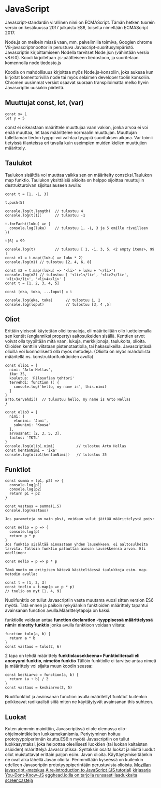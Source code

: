 # JavaScript
Javascript-standardin virallinen nimi on ECMAScript. Tämän hetken tuorein versio on kesäkuussa 2017 julkaistu ES8, toiselta nimeltään ECMAScript 2017.

Node.js on melkein missä vaan, mm. palvelimilla toimiva, Googlen chrome V8-javascriptmoottoriin perustuva Javascript-suoritusympäristö. Javascriptin kirjoittamiseen Nodella tarvitset Node.js:n (vähintään versio v8.6.0). Koodi kirjoitetaan .js-päätteiseen tiedostoon, ja suoritetaan komennolla node tiedosto.js

Koodia on mahdollisuus kirjoittaa myös Node.js-konsoliin, joka aukeaa kun kirjoitat komentorivillä node tai myös selaimen developer toolin konsoliin. Chromen uusimmat versiot osaavat suoraan transpiloimatta melko hyvin Javascriptin uusiakin piirteitä.


## Muuttujat const, let, (var)

```
const x= 1
let y = 5
```
const ei oikeastaan määrittele muuttujaa vaan vakion, jonka arvoa ei voi enää muuttaa, let taas määrittelee normaalin muuttujan.
Muuttujan tallettaman tiedon tyyppi voi vaihtaa tyyppiä suorituksen aikana.  Var toimii tietyissä tilanteissa eri tavalla kuin useimpien muiden kielien muuttujien määrittely.

## Taulukot

Taulukon sisältöä voi muuttaa vaikka sen on määritelty const:ksi.Taulukon map funktio.
Taulukon yksittäisiä alkioita on helppo sijoittaa muuttujiin destrukturoivan sijoituslauseen avulla:
```
const t = [1, -1, 3]

t.push(5)

console.log(t.length)  // tulostuu 4
console.log(t[1])      // tulostuu -1

t.forEach((luku) => {
  console.log(luku)    // tulostuu 1, -1, 3 ja 5 omille riveilleen
})

t[6] = 99

console.log(t)         // tulostuu [ 1, -1, 3, 5, <2 empty items>, 99 ]
const m1 = t.map((luku) => luku * 2)
console.log(m1) // tulostuu [2, 4, 6, 8]

const m2 = t.map((luku) => '<li>' + luku + '</li>')
console.log(m2) // tulostuu [ '<li>1</li>', '<li>2</li>', '<li>3</li>', '<li>4</li>' ]
const t = [1, 2, 3, 4, 5]

const [eka, toka, ...loput] = t

console.log(eka, toka)      // tulostuu 1, 2
console.log(loput)          // tulostuu [3, 4 ,5]
```

## Oliot

Erittäin yleisesti käytetään olioliteraaleja, eli määritellään olio luettelemalla sen kentät (englanniksi property) aaltosulkeiden sisällä. Kenttien arvot voivat olla tyypiltään mitä vaan, lukuja, merkkijonoja, taulukoita, olioita. Olioiden kenttiin viitataan pistenotaatiolla, tai hakasulkeilla. Javascriptissä olioilla voi luonnollisesti olla myös metodeja. (Olioita on myös mahdollista määritellä ns. konstruktorifunktioiden avulla)

```
const olio1 = {
  nimi: 'Arto Hellas',
  ika: 35,
  koulutus: 'Filosofian tohtori'
  tervehdi: function () {
    console.log('hello, my name is', this.nimi)
  }
}
arto.tervehdi()  // tulostuu hello, my name is Arto Hellas
}

const olio3 = {
  nimi: {
    etunimi: 'Jami',
    sukunimi: 'Kousa'
  },
  arvosanat: [2, 3, 5, 3],
  laitos: 'TKTL'
}
console.log(olio1.nimi)          // tulostuu Arto Hellas
const kentanNimi = 'ika'
console.log(olio1[kentanNimi])   // tulostuu 35

```
## Funktiot

```
const summa = (p1, p2) => {
  console.log(p1)
  console.log(p2)
  return p1 + p2
}

const vastaus = summa(1,5)
console.log(vastaus)

Jos parameteja on vain yksi, voidaan sulut jättää määrittelystä pois:

const nelio = p => {
  console.log(p)
  return p * p
}
Jos funktio sisältää ainoastaan yhden lausekkeen, ei aaltosulkeita tarvita. Tällöin funktio palauttaa ainoan lausekkeensa arvon. Eli edellinen:

const nelio = p => p * p

Tämä muoto on erityisen kätevä käsiteltäessä taulukkoja esim. map-metodin avulla:

const t = [1, 2, 3]
const tnelio = t.map(p => p * p)
// tnelio on nyt [1, 4, 9]
```

Nuolifunktio on tullut Javascriptiin vasta muutama vuosi sitten version ES6 myötä. Tätä ennen ja paikoin nykyäänkin funktioiden määrittely tapahtui avainsanan function avulla.Määrittelytapoja on kaksi.

funktiolle voidaan antaa **function declaration -tyyppisessä määrittelyssä nimi= nimetty funktio** jonka avulla funktioon voidaan viitata:
```
function tulo(a, b) {
  return a * b
}
const vastaus = tulo(2, 6)
```
2 tapa on tehdä määrittely **funktiolausekkeena= Funktioliteraali eli anonyymi funktio, nimetön funktio**  Tällöin funktiolle ei tarvitse antaa nimeä ja määrittely voi sijaita muun koodin seassa:

```
const keskiarvo = function(a, b) {
  return (a + b) / 2
}
const vastaus = keskiarvo(2, 5)
```
Nuolifunktiot ja avainsanan function avulla määritellyt funktiot kuitenkin poikkeavat radikaalisti siitä miten ne käyttäytyvät avainsanan this suhteen.

## Luokat
Kuten aiemmin mainittiin, Javascriptissä ei ole olemassa olio-ohjelmointikielten luokkamekanismia. Periytyminen hoituu prototyyppiperinnän kautta.ES6:n myötä Javascriptiin on tullut luokkasyntaksi, joka helpottaa oleellisesti luokkien (tai luokan kaltaisten asioiden) määrittelyä Javascriptissa. Syntaksin osalta luokat ja niistä luodut oliot muistuttavat erittäin paljon esim. Javan olioita. Käyttäytymiseltäänkin ne ovat aika lähellä Javan olioita. Perimmiltään kyseessä on kuitenkin edelleen Javascriptin prototyyppiperintään perustuvista olioista.
[Mozillan javascript -matskua](https://developer.mozilla.org/en-US/docs/Web/JavaScript)
[A re-introduction to JavaScript (JS tutorial)](https://developer.mozilla.org/en-US/docs/Web/JavaScript/A_re-introduction_to_JavaScript)
[kirjasarja You-Dont-Know-JS](https://github.com/getify/You-Dont-Know-JS)
[egghead.io:lla on tarjolla runsaasti laadukkaita screencasteja](https://egghead.io/)

